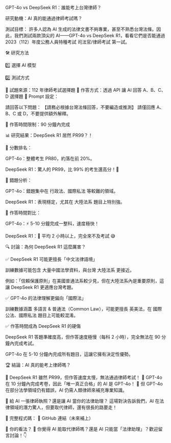GPT-4o vs DeepSeek R1：誰能考上台灣律師？

研究動機：AI 真的能通過律師考試嗎？

測試目標：
許多人認為 AI 生成的法律文書不夠專業，甚至不熟悉台灣法條。因此，我們測試兩款頂尖的 AI——GPT-4o vs DeepSeek R1，看看它們是否能通過 2023（112）年度公務人員特種考試 司法官/律師考試 第一試。

🛠 研究方法

1️⃣ 選擇 AI 模型


2️⃣ 測試方式

📌 試題來源：112 年律師考試選擇題
📌 作答方式：透過 API 讓 AI 回答 A、B、C、D 選擇題
📌 Prompt 設定：

請回答以下問題：
【請務必根據台灣法條回答，不要編造或推測】
請僅回應 A、B、C 或 D，不要提供額外解釋。

📌 作答時間限制：90 分鐘內完成

📊 研究結果：DeepSeek R1 居然 PR99？！

📌 分數排名：

GPT-4o：整體考生 PR80，約落在前 20%。

DeepSeek R1：驚人的 PR99，比 99% 的考生還高分！🤯

📌 錯題分析：

GPT-4o：錯題集中在 行政法、國際私法 等較難的領域。

DeepSeek R1：表現穩定，尤其在 大陸法系 題目上特別強。

📌 作答時間對比：

GPT-4o：⚡ 5-10 分鐘完成一整科，速度極快！

DeepSeek R1：🐢 平均 2 小時以上，完全來不及考試 😅

🔍 討論：為何 DeepSeek R1 這麼厲害？

✅ DeepSeek R1 可能更擅長「中文法律語境」

訓練數據可能包含 大量中國法學資料，與台灣 大陸法系 更接近。

例如：「信賴保護原則」在美國普通法系較少見，但在大陸法系內是重要原則，這讓 DeepSeek R1 更適應台灣考題。

✅ GPT-4o 的法律理解更偏向「國際法」

訓練數據涵蓋 多語言 & 普通法（Common Law），可能更擅長 英美法，在 國際公法、國際私法 題目上可能較混淆。

✅ 作答時間成為 DeepSeek R1 的硬傷

DeepSeek R1 答題準確度高，但作答速度極慢（每科 2 小時），完全無法在 90 分鐘內完成考試。

GPT-4o 在 5-10 分鐘內完成所有題目，這讓它擁有決定性優勢。

🏆 結論：AI 真的能考上律師嗎？

📌 DeepSeek R1 雖然 PR99，但作答速度太慢，無法通過律師考試！
📌 GPT-4o 在 10 分鐘內完成考卷，因此「唯一真正合格」的 AI 是 GPT-4o！
📌 但 GPT-4o 在部分法學領域仍有錯誤，AI 仍需人類律師來補充專業知識。

🚀 給 AI 一張律師執照？還是讓 AI 當你的法律助理？
這場對決告訴我們，AI 在法律領域的潛力驚人，但要取代律師，還有很長的路要走！

📌 完整程式碼：
🔗 GitHub 連結（未來補上）

📌 你的看法？
💬 你覺得 AI 能取代律師嗎？還是 AI 只能當「法律助理」？歡迎留言討論！👇

